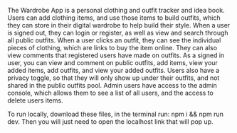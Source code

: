 The Wardrobe App is a personal clothing and outfit tracker and idea book. Users can add clothing items, and use those items to build outfits, which they can store in their digital wardrobe to help build their style.
When a user is signed out, they can login or register, as well as view and search through all public outfits. When a user clicks an outfit, they can see the individual pieces of clothing, which are links to buy the item online. They can also view comments that registered users have made on outfits.
As a signed in user, you can view and comment on public outfits, add items, view your added items, add outfits, and view your added outfits. Users also have a privacy toggle, so that they will only show up under their outfits, and not shared in the public outfits pool.
Admin users have access to the admin console, which allows them to see a list of all users, and the access to delete users items.

To run locally, download these files, in the terminal run: npm i && npm run dev.  Then you will just need to open the localhost link that will pop up.  
